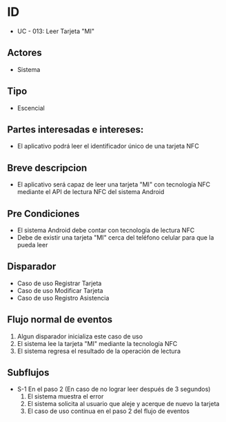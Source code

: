 # ID
- UC - 013: Leer Tarjeta "MI"
   
## Actores
* Sistema
  
## Tipo 
* Escencial
   
## Partes interesadas e intereses:
- El aplicativo podrá leer el identificador único de una tarjeta NFC

## Breve descripcion
- El aplicativo será capaz de leer una tarjeta "MI" con tecnología NFC mediante el API de lectura NFC del sistema Android

## Pre Condiciones
- El sistema Android debe contar con tecnología de lectura NFC
- Debe de existir una tarjeta "MI" cerca del teléfono celular para que la pueda leer

## Disparador
- Caso de uso Registrar Tarjeta
- Caso de uso Modificar Tarjeta
- Caso de uso Registro Asistencia

## Flujo normal de eventos
1. Algun disparador inicializa este caso de uso
2. El sistema lee la tarjeta "MI" mediante la tecnología NFC
3. El sistema regresa el resultado de la operación de lectura

   
## Subflujos
- S-1 En el paso 2 (En caso de no lograr leer después de 3 segundos)
    1. El sistema muestra el error
    2. El sistema solicita al usuario que aleje y acerque de nuevo la tarjeta
    3. El caso de uso continua en el paso 2 del flujo de eventos